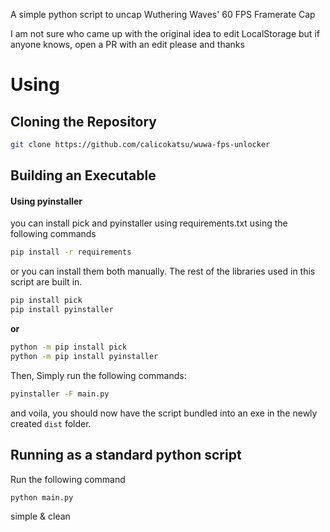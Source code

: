 A simple python script to uncap Wuthering Waves' 60 FPS Framerate Cap

I am not sure who came up with the original idea to edit LocalStorage but if anyone knows, open a PR with an edit please and thanks

# Using

## Cloning the Repository

```sh
git clone https://github.com/calicokatsu/wuwa-fps-unlocker
```

## Building an Executable

#### Using pyinstaller

you can install pick and pyinstaller using requirements.txt using the following commands

```sh
pip install -r requirements
```

or you can install them both manually. The rest of the libraries used in this script are built in.

```sh
pip install pick
pip install pyinstaller
```

**or**

```sh
python -m pip install pick
python -m pip install pyinstaller
```

Then, Simply run the following commands:

```sh
pyinstaller -F main.py
```

and voila, you should now have the script bundled into an exe in the newly created `dist` folder.

## Running as a standard python script

Run the following command

```sh
python main.py
```

simple & clean
